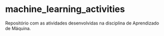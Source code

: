 # machine_learning_activities

Repositório com as atividades desenvolvidas na disciplina de Aprendizado de Máquina.
